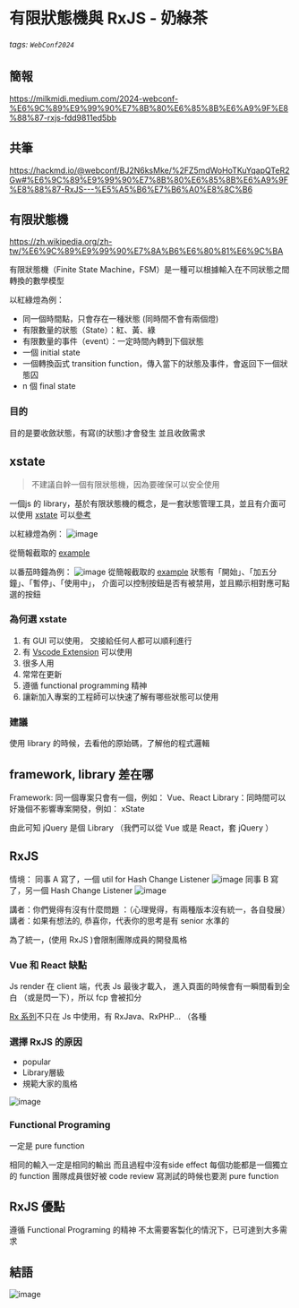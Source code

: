 # 有限狀態機與 RxJS - 奶綠茶

###### tags: `WebConf2024`

## 簡報
https://milkmidi.medium.com/2024-webconf-%E6%9C%89%E9%99%90%E7%8B%80%E6%85%8B%E6%A9%9F%E8%88%87-rxjs-fdd9811ed5bb

## 共筆
https://hackmd.io/@webconf/BJ2N6ksMke/%2FZ5mdWoHoTKuYqapQTeR2Gw#%E6%9C%89%E9%99%90%E7%8B%80%E6%85%8B%E6%A9%9F%E8%88%87-RxJS---%E5%A5%B6%E7%B6%A0%E8%8C%B6

## 有限狀態機
https://zh.wikipedia.org/zh-tw/%E6%9C%89%E9%99%90%E7%8A%B6%E6%80%81%E6%9C%BA

有限狀態機（Finite State Machine，FSM）是一種可以根據輸入在不同狀態之間轉換的數學模型

以紅綠燈為例：
- 同一個時間點，只會存在一種狀態 (同時間不會有兩個燈)
- 有限數量的狀態（State）：紅、黃、綠
- 有限數量的事件（event）：一定時間內轉到下個狀態
- 一個 initial state
- 一個轉換函式 transition function，傳入當下的狀態及事件，會返回下一個狀態囚
- n 個 final state

### 目的
目的是要收斂狀態，有寫(的狀態)才會發生
並且收斂需求

## xstate
> 不建議自幹一個有限狀態機，因為要確保可以安全使用

一個js 的 library，基於有限狀態機的概念，是一套狀態管理工具，並且有介面可以使用
[xstate](https://xstate.js.org/)
可以[參考](https://blog.jerry-hong.com/tags/x-state)

以紅綠燈為例：
![image](https://hackmd.io/_uploads/SkG8t2XIke.png)

從簡報截取的 [example](https://stately.ai/registry/editor/27e4d2cf-ec66-4ff1-aede-9c3a8b045e98?machineId=51a11258-112e-445e-80f3-e3e2820ed006&mode=Design)

以番茄時鐘為例：
![image](https://hackmd.io/_uploads/ry-_thQU1l.png)
從簡報截取的 [example](https://stately.ai/registry/editor/011eecd2-ba18-451e-982e-23f096b24697?machineId=da4019e5-2ba1-4564-831a-d75de22517be&mode=Simulate)
狀態有「開始」、「加五分鐘」、「暫停」、「使用中」， 介面可以控制按鈕是否有被禁用，並且顯示相對應可點選的按鈕

### 為何選 xstate
1. 有 GUI 可以使用， 交接給任何人都可以順利進行
2. 有 [Vscode Extension](https://marketplace.visualstudio.com/items?itemName=statelyai.stately-vscode) 可以使用
3. 很多人用
4. 常常在更新
5. 遵循 functional programming 精神
6. 讓新加入專案的工程師可以快速了解有哪些狀態可以使用

### 建議
使用 library 的時候，去看他的原始碼，了解他的程式邏輯

## framework, library 差在哪
Framework: 同一個專案只會有一個，例如： Vue、React
Library：同時間可以好幾個不影響專案開發，例如： xState

由此可知 jQuery 是個 Library （我們可以從 Vue 或是 React，套 jQuery ）

## RxJS
情境：
同事 A 寫了，一個 util for Hash Change Listener
![image](https://hackmd.io/_uploads/H1v5Y2QUJe.png)
同事 B 寫了，另一個 Hash Change Listener
![image](https://hackmd.io/_uploads/SJ0sFnQIyx.png)


講者：你們覺得有沒有什麼問題
：（心理覺得，有兩種版本沒有統一，各自發展）
講者：如果有想法的, 恭喜你，代表你的思考是有 senior 水準的

為了統一，(使用 RxJS )會限制團隊成員的開發風格 

### Vue 和 React 缺點
Js render 在 client 端，代表 Js 最後才載入，
進入頁面的時候會有一瞬間看到全白 （或是閃一下），所以 fcp 會被扣分

[Rx 系列](https://github.com/orgs/ReactiveX/repositories?type=all)不只在 Js 中使用，有 RxJava、RxPHP... （各種

### 選擇 RxJS 的原因
- popular
- Library層級
- 規範大家的風格

![image](https://hackmd.io/_uploads/SJ8Lq2QLke.png)


### Functional Programing
一定是 pure function

相同的輸入一定是相同的輸出
而且過程中沒有side effect
每個功能都是一個獨立的 function
團隊成員很好被 code review
寫測試的時候也要測 pure function

## RxJS 優點
遵循 Functional Programing 的精神
不太需要客製化的情況下，已可達到大多需求

## 結語
![image](https://hackmd.io/_uploads/S1xecnQIJg.png)
